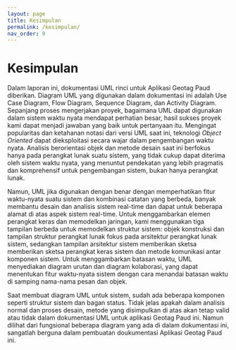 ```yaml
---
layout: page
title: Kesimpulan
permalink: /kesimpulan/
nav_order: 9
---
```

# Kesimpulan
Dalam laporan ini, dokumentasi UML rinci untuk Aplikasi Geotag Paud diberikan. Diagram UML yang digunakan dalam dokumentasi ini adalah Use Case Diagram, Flow Diagram, Sequence Diagram, dan Activity Diagram. Sepanjang proses mengerjakan proyek, bagaimana UML dapat digunakan dalam sistem waktu nyata mendapat perhatian besar, hasil sukses proyek kami dapat menjadi jawaban yang baik untuk pertanyaan itu. Mengingat popularitas dan ketahanan notasi dari versi UML saat ini, teknologi _Object Oriented_ dapat dieksploitasi secara wajar dalam pengembangan waktu nyata. Analisis berorientasi objek dan metode desain saat ini berfokus hanya pada perangkat lunak suatu sistem, yang tidak cukup dapat diterima oleh sistem waktu nyata, yang menuntut pendekatan yang lebih pragmatis dan komprehensif untuk pengembangan sistem, bukan hanya perangkat lunak. 

Namun, UML jika digunakan dengan benar dengan memperhatikan fitur waktu-nyata suatu sistem dan
kombinasi catatan yang berbeda, banyak membantu desain dan analisis sistem real-time dan dapat untuk beberapa alamat di atas aspek sistem real-time. Untuk menggambarkan elemen perangkat keras dan memodelkan jaringan, kami menggunakan tiga tampilan berbeda untuk memodelkan struktur sistem: objek konstruksi dan tampilan struktur perangkat lunak fokus pada arsitektur perangkat lunak sistem, sedangkan tampilan arsitektur sistem memberikan sketsa memberikan sketsa perangkat keras sistem dan metode komunikasi antar komponen sistem. Untuk menggambarkan batasan waktu, UML menyediakan diagram urutan dan diagram kolaborasi, yang dapat menentukan fitur waktu-nyata sistem dengan cara menandai batasan waktu di samping nama-nama pesan dan objek.

Saat membuat diagram UML untuk sistem, sudah ada beberapa komponen seperti struktur sistem dan bagan status. Tidak jelas apakah dalam analisis normal dan proses desain, metode yang disimpulkan di atas akan tetap valid atau tidak dalam dokumentasi UML untuk aplikasi Geotag Paud ini. Namun dilihat dari fungsional beberapa diagram yang ada di dalam dokumentasi ini, sangatlah berguna dalam pembuatan doukumentasi Aplikasi Geotag Paud ini.  